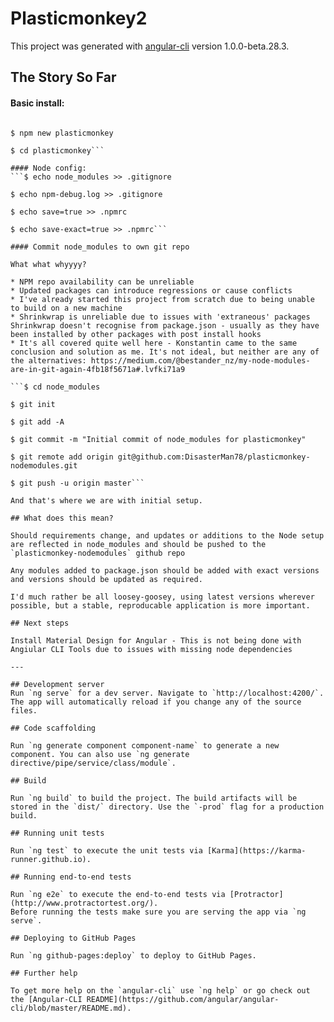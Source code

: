 # Plasticmonkey2

This project was generated with [angular-cli](https://github.com/angular/angular-cli) version 1.0.0-beta.28.3.

## The Story So Far

#### Basic install:
```$ npm install -g @angular/cli

$ npm new plasticmonkey

$ cd plasticmonkey```

#### Node config:
```$ echo node_modules >> .gitignore

$ echo npm-debug.log >> .gitignore

$ echo save=true >> .npmrc

$ echo save-exact=true >> .npmrc```

#### Commit node_modules to own git repo

What what whyyyy?

* NPM repo availability can be unreliable
* Updated packages can introduce regressions or cause conflicts
* I've already started this project from scratch due to being unable to build on a new machine
* Shrinkwrap is unreliable due to issues with 'extraneous' packages Shrinkwrap doesn't recognise from package.json - usually as they have been installed by other packages with post install hooks
* It's all covered quite well here - Konstantin came to the same conclusion and solution as me. It's not ideal, but neither are any of the alternatives: https://medium.com/@bestander_nz/my-node-modules-are-in-git-again-4fb18f5671a#.lvfki71a9

```$ cd node_modules

$ git init

$ git add -A

$ git commit -m "Initial commit of node_modules for plasticmonkey"

$ git remote add origin git@github.com:DisasterMan78/plasticmonkey-nodemodules.git

$ git push -u origin master```

And that's where we are with initial setup.

## What does this mean?

Should requirements change, and updates or additions to the Node setup are reflected in node_modules and should be pushed to the `plasticmonkey-nodemodules` github repo

Any modules added to package.json should be added with exact versions and versions should be updated as required.

I'd much rather be all loosey-goosey, using latest versions wherever possible, but a stable, reproducable application is more important.

## Next steps

Install Material Design for Angular - This is not being done with Angiular CLI Tools due to issues with missing node dependencies

---

## Development server
Run `ng serve` for a dev server. Navigate to `http://localhost:4200/`. The app will automatically reload if you change any of the source files.

## Code scaffolding

Run `ng generate component component-name` to generate a new component. You can also use `ng generate directive/pipe/service/class/module`.

## Build

Run `ng build` to build the project. The build artifacts will be stored in the `dist/` directory. Use the `-prod` flag for a production build.

## Running unit tests

Run `ng test` to execute the unit tests via [Karma](https://karma-runner.github.io).

## Running end-to-end tests

Run `ng e2e` to execute the end-to-end tests via [Protractor](http://www.protractortest.org/).
Before running the tests make sure you are serving the app via `ng serve`.

## Deploying to GitHub Pages

Run `ng github-pages:deploy` to deploy to GitHub Pages.

## Further help

To get more help on the `angular-cli` use `ng help` or go check out the [Angular-CLI README](https://github.com/angular/angular-cli/blob/master/README.md).

